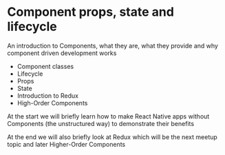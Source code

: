 # Component props, state and lifecycle

An introduction to Components, what they are, what they provide and why component driven development works

* Component classes
* Lifecycle
* Props
* State
* Introduction to Redux
* High-Order Components

At the start we will briefly learn how to make React Native apps without Components (the unstructured way) to demonstrate their benefits

At the end we will also briefly look at Redux which will be the next meetup topic and later Higher-Order Components
